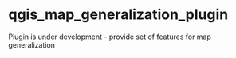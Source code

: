 # qgis_map_generalization_plugin
Plugin is under development - provide set of features for map generalization
